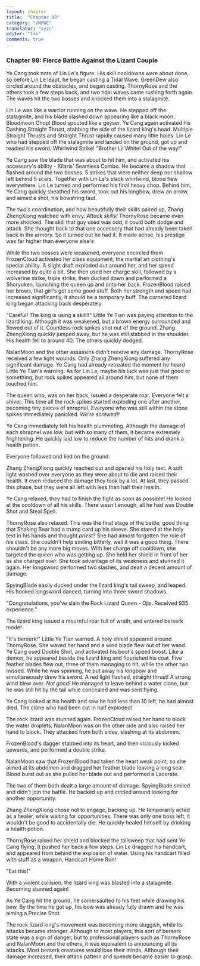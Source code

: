 ```yaml
---
layout: chapter
title:  "Chapter 98"
category: "VWPWE"
translator: "syzc"
editor: "Tab"
comments: true
---
```


### Chapter 98: Fierce Battle Against the Lizard Couple
 
Ye Cang took note of Lin Le's figure. His skill cooldowns were about done, so before Lin Le leapt, he began casting a Tidal Wave. GreenDew also circled around the obstacles, and began casting. ThornyRose and the others took a few steps back, and two tidal waves came rushing forth again. The waves hit the two bosses and knocked them into a stalagmite. 
 
Lin Le was like a warrior running on the wave. He stepped off the stalagmite, and his blade slashed down appearing like a black moon. Bloodmoon Chop! Blood spouted like a geyser. Ye Cang again activated his Dashing Straight Thrust, stabbing the side of the lizard king's head. Multiple Straight Thrusts and Straight Thrust rapidly caused many little holes. Lin Le who had stepped off the stalagmite and landed on the ground, got up and readied his sword. Whirlwind Strike! "Brother Lil'White! Out of the way!"
 
Ye Cang saw the blade that was about to hit him, and activated his accessory's ability - Kilaris' Seamless Combo. He became a shadow that flashed around the two bosses. 5 strikes that were neither deep nor shallow left behind 5 scars. Together with Lin Le's black whirlwind, blood flew everywhere. Lin Le turned and performed his final heavy chop. Behind him, Ye Cang quickly sheathed his sword, took out his longbow, drew an arrow, and aimed a shot, his bowstring taut. 
 
The two's coordination, and how beautifully their skills paired up, Zhang ZhengXiong watched with envy. *Attack skills!* ThornyRose became even more shocked. The skill that guy used was odd, it could both dodge and attack. She thought back to that one accessory that had already been taken back in the armory. So it turned out he had it. It made sense, his prestige was far higher than everyone else's
 
While the two bosses were weakened, everyone encircled them. FrozenCloud activated her class equipment, the martial art clothing's special ability. A slight draft exploded out around her, and her speed increased by quite a bit. She then used her charge skill, followed by a wolverine strike, triple strike, then ducked down and performed a Shoryuken, launching the queen up and onto her back. FrozenBlood raised her brows, that girl's got some good stuff. Both her strength and speed had increased significantly, it should be a temporary buff. The cornered lizard king began attacking back desperately.
 
"Careful! The king is using a skill!!" Little Ye Tian was paying attention to the lizard king. Although it was weakened, but a brown energy surrounded and flowed out of it. Countless rock spikes shot out of the ground. Zhang ZhengXiong quickly jumped away, but he was still stabbed in the shoulder. His health fell to around 40. The others quickly dodged.
 
NalanMoon and the other assassins didn't receive any damage. ThornyRose received a few light wounds. Only Zhang ZhengXiong suffered any significant damage. Ye Cang had already retreated the moment he heard Little Ye Tian's warning. As for Lin Le, maybe his luck was just that good or something, but rock spikes appeared all around him, but none of them touched him.
 
The queen who, was on her back, issued a desperate roar. Everyone felt a shiver. This time all the rock spikes started exploding one after another, becoming tiny pieces of shrapnel. Everyone who was still within the stone spikes immediately panicked. *We're screwed!!*
 
Ye Cang immediately felt his health plummeting. Although the damage of each shrapnel was low, but with so many of them, it became extremely frightening. He quickly laid low to reduce the number of hits and drank a health potion.
 
Everyone followed and lied on the ground.
 
Zhang ZhengXiong quickly reached out and opened his holy text. A soft light washed over everyone as they were about to die and raised their health. It even reduced the damage they took by a lot. At last, they passed this phase, but they were all left with less than half their health.
 
Ye Cang relaxed, they had to finish the fight as soon as possible! He looked at the cooldown of all his skills. There wasn't enough, all he had was Double Shot and Steal Spell.
 
ThornyRose also relaxed. This was the final stage of the battle, good thing that Shaking Bear had a trump card up his sleeve. She stared at the holy text in his hands and thought *priest?* She had almost forgotten the role of his class. She couldn't help smiling bitterly, well it was a good thing. There shouldn't be any more big moves. With her charge off cooldown, she targeted the queen who was getting up. She held her shield in front of her as she charged over. She took advantage of its weakness and stunned it again. Her longsword performed two slashes, and dealt a decent amount of damage.
 
SpyingBlade easily ducked under the lizard king's tail sweep, and leaped. His hooked longsword danced, turning into three sword shadows.
 
"Congratulations, you've slain the Rock Lizard Queen - Ojis. Received 935 experience."
 
The lizard king issued a mournful roar full of wrath, and entered berserk mode!
 
"It's berserk!" Little Ye Tian warned. A holy shield appeared around ThornyRose. She waved her hand and a wind blade flew out of her wand. Ye Cang used Double Shot, and activated his boot's speed boost. Like a demon, he appeared beside the lizard king and flourished his coat. Five feather blades flew out, three of them managing to hit, while the other two missed. While he was spinning, he put away his longbow and simultaneously drew his sword. A red light flashed, straight thrust! A strong wind blew over. *Not good!* He managed to leave behind a water clone, but he was still hit by the tail while concealed and was sent flying.
 
Ye Cang looked at his health and saw he had less than 10 left, he had almost died. The clone who had been cut in half exploded!
 
The rock lizard was stunned again. FrozenCloud raised her hand to block the water droplets. NalanMoon was on the other side and also raised her hand to block. They attacked from both sides, slashing at its abdomen.
 
FrozenBlood's dagger stabbed into its heart, and then viciously kicked upwards, and performed a double strike. 
 
NalanMoon saw that FrozenBlood had taken the heart weak point, so she aimed at its abdomen and dragged her feather blade leaving a long scar. Blood burst out as she pulled her blade out and performed a Lacerate.
 
The two of them both dealt a large amount of damage. SpyingBlade smiled and didn't join the battle. He backed up and circled around looking for another opportunity.
 
Zhang ZhengXiong chose not to engage, backing up. He temporarily acted as a healer, while waiting for opportunities. There was only one boss left, it wouldn't be good to accidentally die. He quickly healed himself by drinking a health potion.
 
ThornyRose raised her shield and blocked the tailsweep that had sent Ye Cang flying. It pushed her back a few steps. Lin Le dragged his handcart, and appeared from behind the explosion of water. Using his handcart filled with stuff as a weapon, Handcart Home Run!
 
"Eat this!"
 
With a violent collision, the lizard king was blasted into a stalagmite. Becoming stunned again!
 
As Ye Cang hit the ground, he somersaulted to his feet while drawing his bow. By the time he got up, his bow was already fully drawn and he was aiming a Precise Shot. 
 
The rock lizard king's movement was becoming more sluggish, while its attacks became stronger. Although to most players, this sort of berserk state was a sign of danger, but to professional players such as ThornyRose and NalanMoon and the others, it was equivalent to announcing all its attacks. Most berserk creatures would lose their minds. Although their damage increased, their attack pattern and speeds became easier to grasp.
